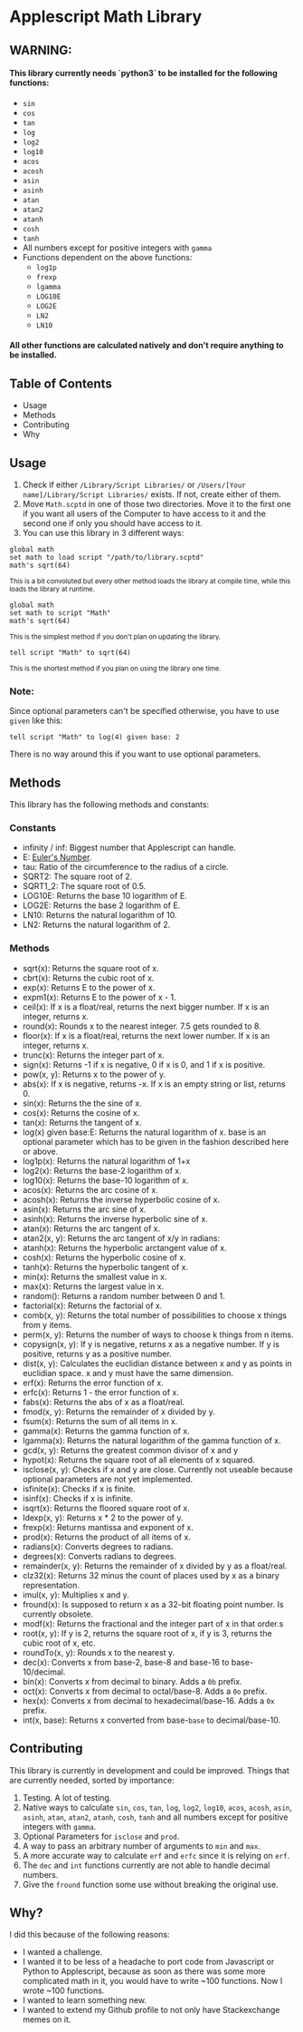<h1>Applescript Math Library</h1>

<h2><b>WARNING:</b></h2>

<h4>This library currently needs `python3` to be installed for the following functions:</h4>

* `sin`
* `cos`
* `tan`
* `log`
* `log2`
* `log10`
* `acos`
* `acosh`
* `asin`
* `asinh`
* `atan`
* `atan2`
* `atanh`
* `cosh`
* `tanh`
* All numbers except for positive integers with `gamma`
* Functions dependent on the above functions:
  * `log1p`
  * `frexp`
  * `lgamma`
  * `LOG10E`
  * `LOG2E`
  * `LN2`
  * `LN10`

<h4>All other functions are calculated natively and don't require anything to be installed.</h4>

<h2>Table of Contents</h2>

* Usage
* Methods
* Contributing
* Why

<h2>Usage</h2>

1. Check if either `/Library/Script Libraries/` or `/Users/[Your name]/Library/Script Libraries/` exists. If not, create either of them.
2. Move `Math.scptd` in one of those two directories. Move it to the first one if you want all users of the Computer to have access to it and the second one if only you should have access to it.
3. You can use this library in 3 different ways:

```lang-applescript
global math
set math to load script "/path/to/library.scptd"
math's sqrt(64)
```

<sup>This is a bit convoluted but every other method loads the library at compile time, while this loads the library at runtime.</sup>

```lang-applescript
global math
set math to script "Math"
math's sqrt(64)
```

<sup>This is the simplest method if you don't plan on updating the library.</sup>

```lang-applescript
tell script "Math" to sqrt(64)
```

<sup>This is the shortest method if you plan on using the library one time.</sup>

### Note:

Since optional parameters can't be specified otherwise, you have to use `given` like this:

```lang-Applescript
tell script "Math" to log(4) given base: 2
```

There is no way around this if you want to use optional parameters.

<h2>Methods</h2>

This library has the following methods and constants:

<h3>Constants</h3>

* infinity / inf: Biggest number that Applescript can handle.
* E: [Euler's Number](https://en.wikipedia.org/wiki/E_%28mathematical_constant%29).
* tau: Ratio of the circumference to the radius of a circle.
* SQRT2: The square root of 2.
* SQRT1_2: The square root of 0.5.
* LOG10E: Returns the base 10 logarithm of E.
* LOG2E: Returns the base 2 logarithm of E.
* LN10: Returns the natural logarithm of 10.
* LN2: Returns the natural logarithm of 2.

<h3>Methods</h3>

* sqrt(x): Returns the square root of x.
* cbrt(x): Returns the cubic root of x.
* exp(x): Returns E to the power of x.
* expm1(x): Returns E to the power of x - 1.
* ceil(x): If x is a float/real, returns the next bigger number. If x is an integer, returns x.
* round(x): Rounds x to the nearest integer. 7.5 gets rounded to 8.
* floor(x): If x is a float/real, returns the next lower number. If x is an integer, returns x.
* trunc(x): Returns the integer part of x.
* sign(x): Returns -1 if x is negative, 0 if x is 0, and 1 if x is positive.
* pow(x, y): Returns x to the power of y.
* abs(x): If x is negative, returns -x. If x is an empty string or list, returns 0.
* sin(x): Returns the the sine of x.
* cos(x): Returns the cosine of x.
* tan(x): Returns the tangent of x.
* log(x) given base:E: Returns the natural logarithm of x. base is an optional parameter which has to be given in the fashion described here or above.
* log1p(x): Returns the natural logarithm of 1+x
* log2(x): Returns the base-2 logarithm of x.
* log10(x): Returns the base-10 logarithm of x.
* acos(x): Returns the arc cosine of x.
* acosh(x): Returns the inverse hyperbolic cosine of x.
* asin(x): Returns the arc sine of x.
* asinh(x): Returns the inverse hyperbolic sine of x.
* atan(x): Returns the arc tangent of x.
* atan2(x, y): Returns the arc tangent of x/y in radians:
* atanh(x): Returns the hyperbolic arctangent value of x.
* cosh(x): Returns the hyperbolic cosine of x.
* tanh(x):  Returns the hyperbolic tangent of x.
* min(x): Returns the smallest value in x.
* max(x): Returns the largest value in x.
* random(): Returns a random number between 0 and 1.
* factorial(x): Returns the factorial of x.
* comb(x, y): Returns the total number of possibilities to choose x things from y items.
* perm(x, y): Returns the number of ways to choose k things from n items.
* copysign(x, y): If y is negative, returns x as a negative number. If y is positive, returns y as a positive number.
* dist(x, y): Calculates the euclidian distance between x and y as points in euclidian space. x and y must have the same dimension.
* erf(x): Returns the error function of x.
* erfc(x): Returns 1 - the error function of x.
* fabs(x): Returns the abs of x as a float/real.
* fmod(x, y): Returns the remainder of x divided by y.
* fsum(x): Returns the sum of all items in x.
* gamma(x): Returns the gamma function of x.
* lgamma(x): Returns the natural logarithm of the gamma function of x.
* gcd(x, y): Returns the greatest common divisor of x and y
* hypot(x): Returns the square root of all elements of x squared.
* isclose(x, y): Checks if x and y are close. Currently not useable because optional parameters are not yet implemented.
* isfinite(x): Checks if x is finite.
* isinf(x): Checks if x is infinite.
* isqrt(x): Returns the floored square root of x.
* ldexp(x, y): Returns x * 2 to the power of y.
* frexp(x): Returns mantissa and exponent of x.
* prod(x): Returns the product of all items of x.
* radians(x): Converts degrees to radians.
* degrees(x): Converts radians to degrees.
* remainder(x, y): Returns the remainder of x divided by y as a float/real.
* clz32(x): Returns 32 minus the count of places used by x as a binary representation.
* imul(x, y): Multiplies x and y.
* fround(x): Is supposed to return x as a 32-bit floating point number. Is currently obsolete.
* modf(x): Returns the fractional and the integer part of x in that order.s
* root(x, y): If y is 2, returns the square root of x, if y is 3, returns the cubic root of x, etc.
* roundTo(x, y): Rounds x to the nearest y.
* dec(x): Converts x from base-2, base-8 and base-16 to base-10/decimal.
* bin(x): Converts x from decimal to binary. Adds a `0b` prefix.
* oct(x): Converts x from decimal to octal/base-8. Adds a `0o` prefix.
* hex(x): Converts x from decimal to hexadecimal/base-16. Adds a `0x` prefix.
* int(x, base): Returns x converted from base-`base` to decimal/base-10.

<h2>Contributing</h2>

This library is currently in development and could be improved. Things that are currently needed, sorted by importance:

1. Testing. A lot of testing.
2. Native ways to calculate `sin`, `cos`, `tan`, `log`, `log2`, `log10`, `acos`, `acosh`, `asin`, `asinh`, `atan`, `atan2`, `atanh`, `cosh`, `tanh` and all numbers except for positive integers with `gamma`.
3. Optional Parameters for `isclose` and `prod`.
4. A way to pass an arbitrary number of arguments to `min` and `max`.
5. A more accurate way to calculate `erf` and `erfc` since it is relying on `erf`.
6. The `dec` and `int` functions currently are not able to handle decimal numbers.
7. Give the `fround` function some use without breaking the original use.

<h2>Why?</h2>

I did this because of the following reasons:

* I wanted a challenge.
* I wanted it to be less of a headache to port code from Javascript or Python to Applescript, because as soon as there was some more complicated math in it, you would have to write ~100 functions. Now I wrote ~100 functions.
* I wanted to learn something new.
* I wanted to extend my Github profile to not only have Stackexchange memes on it.

